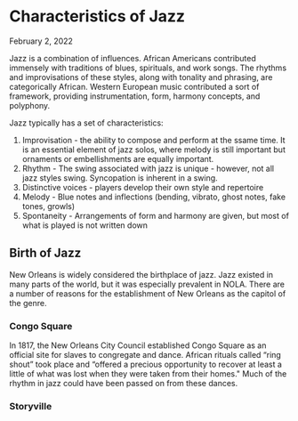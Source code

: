 # Characteristics of Jazz
February 2, 2022

Jazz is a combination of influences. African Americans contributed immensely with traditions of blues, spirituals, and work songs. The rhythms and improvisations of these styles, along with tonality and phrasing, are categorically African. Western European music contributed a sort of framework, providing instrumentation, form, harmony concepts, and polyphony.

Jazz typically has a set of characteristics:
1. Improvisation - the ability to compose and perform at the ssame time. It is an essential element of jazz solos, where melody is still important but ornaments or embellishments are equally important.
2. Rhythm - The swing associated with jazz is unique - however, not all jazz styles swing. Syncopation is inherent in a swing.
3. Distinctive voices - players develop their own style and repertoire
4. Melody - Blue notes and inflections (bending, vibrato, ghost notes, fake tones, growls)
5. Spontaneity - Arrangements of form and harmony are given, but most of what is played is not written down

## Birth of Jazz
New Orleans is widely considered the birthplace of jazz. Jazz existed in many parts of the world, but it was especially prevalent in NOLA. There are a number of reasons for the establishment of New Orleans as the capitol of the genre.

### Congo Square
In 1817, the New Orleans City Council established Congo Square as an official site for slaves to congregate and dance. African rituals called “ring shout” took place and “offered a precious opportunity to recover at least a little of what was lost when they were taken from their homes." Much of the rhythm in jazz could have been passed on from these dances.

### Storyville